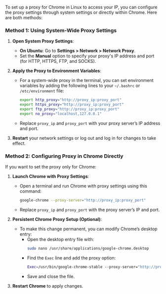 To set up a proxy for Chrome in Linux to access your IP, you can configure the proxy settings through system settings or directly within Chrome. Here are both methods:

### Method 1: Using System-Wide Proxy Settings

1. **Open System Proxy Settings**:
   - **On Ubuntu**: Go to **Settings > Network > Network Proxy**.
   - Set the **Manual** option to specify your proxy's IP address and port (for HTTP, HTTPS, FTP, and SOCKS).
   
2. **Apply the Proxy to Environment Variables**:
   - For a system-wide proxy in the terminal, you can set environment variables by adding the following lines to your `~/.bashrc` or `/etc/environment` file:
     ```bash
     export http_proxy="http://proxy_ip:proxy_port"
     export https_proxy="http://proxy_ip:proxy_port"
     export ftp_proxy="http://proxy_ip:proxy_port"
     export no_proxy="localhost,127.0.0.1"
     ```
   - Replace `proxy_ip` and `proxy_port` with your proxy server’s IP address and port.

3. **Restart** your network settings or log out and log in for changes to take effect.

### Method 2: Configuring Proxy in Chrome Directly

If you want to set the proxy only for Chrome:

1. **Launch Chrome with Proxy Settings**:
   - Open a terminal and run Chrome with proxy settings using this command:
     ```bash
     google-chrome --proxy-server="http://proxy_ip:proxy_port"
     ```
   - Replace `proxy_ip` and `proxy_port` with the proxy server’s IP and port.

2. **Persistent Chrome Proxy Setup (Optional)**:
   - To make this change permanent, you can modify Chrome’s desktop entry:
     - Open the desktop entry file with:
       ```bash
       sudo nano /usr/share/applications/google-chrome.desktop
       ```
     - Find the `Exec` line and add the proxy option:
       ```bash
       Exec=/usr/bin/google-chrome-stable --proxy-server="http://proxy_ip:proxy_port" %U
       ```
     - Save and close the file.

3. **Restart Chrome** to apply changes.
